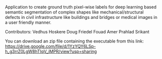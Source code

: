 Application to create ground truth pixel-wise labels for deep learning based semantic segmentation of complex shapes like mechanical/structural defects in civil infrastructure like buildings and bridges or medical images in a user friendly manner.

Contributors:
Vedhus Hoskere
Doug Friedel
Fouad Amer
Prahlad Srikant

You can download an zip file containing the executable from this link: https://drive.google.com/file/d/1YzYQY6LSp-h_g3rrZ0LgW8hTIqV_iMPR/view?usp=sharing
